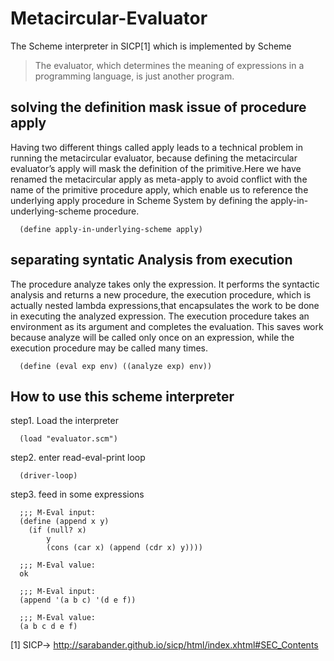 # Metacircular-Evaluator
The Scheme interpreter in SICP[1] which is implemented by Scheme


> The evaluator, which determines the meaning of expressions in a programming language, is just another program.


## solving the definition mask issue of procedure apply
Having two different things called apply leads to a technical problem in running the metacircular evaluator, because defining the metacircular evaluator’s apply will mask the definition of the primitive.Here we have renamed the metacircular apply as meta-apply to avoid conflict with the name of the primitive procedure apply, which enable us to reference the underlying apply procedure in Scheme System by defining the apply-in-underlying-scheme procedure.

      (define apply-in-underlying-scheme apply)

## separating syntatic Analysis from execution
The procedure analyze takes only the expression. It performs the syntactic analysis and returns a new procedure, the execution procedure, which is actually nested lambda expressions,that encapsulates the work to be done in executing the analyzed expression. The execution procedure takes an environment as its argument and completes the evaluation. This saves work because analyze will be called only once on an expression, while the execution procedure may be called many times.

      (define (eval exp env) ((analyze exp) env))
## How to use this scheme interpreter
step1. Load the interpreter

      (load "evaluator.scm")

step2. enter read-eval-print loop

      (driver-loop)
      
step3. feed in some expressions


      ;;; M-Eval input:
      (define (append x y)
        (if (null? x)
            y
            (cons (car x) (append (cdr x) y))))
            
      ;;; M-Eval value:
      ok

      ;;; M-Eval input:
      (append '(a b c) '(d e f))

      ;;; M-Eval value:
      (a b c d e f)
[1] SICP-> http://sarabander.github.io/sicp/html/index.xhtml#SEC_Contents
